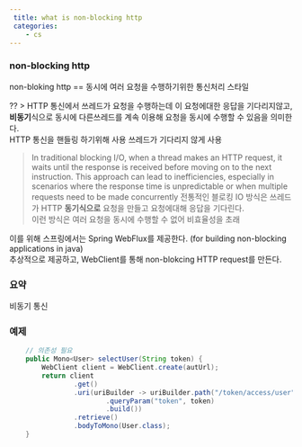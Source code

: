 ```yaml
---
 title: what is non-blocking http
 categories: 
    - cs
---
```



### non-blocking http
non-bloking http == 동시에 여러 요청을 수행하기위한 통신처리 스타일 <br>

?? > HTTP 통신에서 쓰레드가 요청을 수행하는데 이 요청에대한 응답을 기다리지않고, <br>
<b>비동기</b>식으로 동시에 다른쓰레드를 계속 이용해 요청을 동시에 수행할 수 있음을 의미한다.<br>
HTTP 통신을 핸들링 하기위해 사용 쓰레드가 기다리지 않게 사용<br>



> In traditional blocking I/O, when a thread makes an HTTP request, it waits until the response is received before moving on to the next instruction. This approach can lead to inefficiencies, especially in scenarios where the response time is unpredictable or when multiple requests need to be made concurrently
전통적인 블로킹 IO 방식은 쓰레드가 HTTP <b>동기식으로</b> 요청을 만들고 요청에대해 응답을 기다린다.<br>
이런 방식은 여러 요청을 동시에 수행할 수 없어 비효율성을 초래<br>


이를 위해 스프링에서는 Spring WebFlux를 제공한다. (for building non-blocking applications in java) <br>
추상적으로 제공하고, WebClient를 통해 non-blokcing HTTP request를 만든다. <br>



### 요약
비동기 통신


### 예제




``` java
    // 의존성 필요
    public Mono<User> selectUser(String token) {
        WebClient client = WebClient.create(autUrl);
        return client
                .get()
                .uri(uriBuilder -> uriBuilder.path("/token/access/user")
                        .queryParam("token", token)
                        .build())
                .retrieve()
                .bodyToMono(User.class);
    }

```
